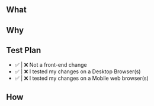 <!-- Update your title to prefix with your ticket number -->

## What
<!-- Describe your changes here -->

<!-- If you are making a front-end change, please include a screen recording and post it in #feature-recordings -->

## Why
<!-- Describe the motivations behind this change if they are a subset of your ticket -->

## Test Plan
<!-- Describe the steps you have taken or will take to validate your change. -->

<!-- If you are making a front-end change, specify which browser/device/OS you used to test your changes -->

- ✅ | ❌ Not a front-end change
- ✅ | ❌ I tested my changes on a Desktop Browser(s)
- ✅ | ❌ I tested my changes on a Mobile web browser(s)

<!--- Ideally, specify which browser(s) and device(s) you used to test your changes
e.g. "Google Chrome v110.0.5481.77 on M2 Macbook Pro - macOS Version 13.0"
Check the Google Chrome version with chrome://version

ℹ️: ~70% of SNAP recipients have an Android device
-->

<!--- 
⚠️ Warning about WebViews

Front-end changes may break in Android WebViews or iOS WKWebViews
(e.g. avoid using Web APIs like Local Storage, IndexedDB, Web Workers, File API, etc.)
-->

## How
<!-- Describe the rollout plan if it includes multiple PRs/Repos or requires extra steps beyond rolling back the Service -->
